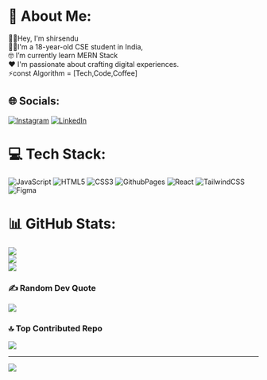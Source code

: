 # 💫 About Me:
 👋🏽Hey, I'm shirsendu<br>👩‍💻I'm a 18-year-old CSE student in India, <br>🤓 I’m currently learn MERN Stack<br>❤️ I'm passionate about crafting digital experiences.<br>⚡const Algorithm = [Tech,Code,Coffee]


## 🌐 Socials:
[![Instagram](https://img.shields.io/badge/Instagram-%23E4405F.svg?logo=Instagram&logoColor=white)](https://instagram.com/shirsendu_das_29_) [![LinkedIn](https://img.shields.io/badge/LinkedIn-%230077B5.svg?logo=linkedin&logoColor=white)](https://linkedin.com/shirsendu-das-361b4b2b5) 

# 💻 Tech Stack:
![JavaScript](https://img.shields.io/badge/javascript-%23323330.svg?style=for-the-badge&logo=javascript&logoColor=%23F7DF1E) ![HTML5](https://img.shields.io/badge/html5-%23E34F26.svg?style=for-the-badge&logo=html5&logoColor=white) ![CSS3](https://img.shields.io/badge/css3-%231572B6.svg?style=for-the-badge&logo=css3&logoColor=white) ![GithubPages](https://img.shields.io/badge/github%20pages-121013?style=for-the-badge&logo=github&logoColor=white) ![React](https://img.shields.io/badge/react-%2320232a.svg?style=for-the-badge&logo=react&logoColor=%2361DAFB) ![TailwindCSS](https://img.shields.io/badge/tailwindcss-%2338B2AC.svg?style=for-the-badge&logo=tailwind-css&logoColor=white) ![Figma](https://img.shields.io/badge/figma-%23F24E1E.svg?style=for-the-badge&logo=figma&logoColor=white)
# 📊 GitHub Stats:
![](https://github-readme-stats.vercel.app/api?username=shirsenduda&theme=react&hide_border=false&include_all_commits=true&count_private=false)<br/>
![](https://github-readme-streak-stats.herokuapp.com/?user=shirsenduda&theme=react&hide_border=false)<br/>
![](https://github-readme-stats.vercel.app/api/top-langs/?username=shirsenduda&theme=react&hide_border=false&include_all_commits=true&count_private=false&layout=compact)

### ✍️ Random Dev Quote
![](https://quotes-github-readme.vercel.app/api?type=horizontal&theme=dark)

### 🔝 Top Contributed Repo
![](https://github-contributor-stats.vercel.app/api?username=shirsenduda&limit=5&theme=dark&combine_all_yearly_contributions=true)

---
[![](https://visitcount.itsvg.in/api?id=shirsenduda&icon=0&color=0)](https://visitcount.itsvg.in)

<!-- Proudly created with GPRM ( https://gprm.itsvg.in ) -->
